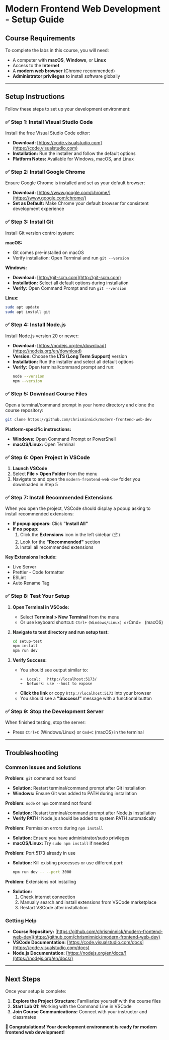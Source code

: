 # Modern Frontend Web Development - Setup Guide

## Course Requirements

To complete the labs in this course, you will need:

- A computer with **macOS**, **Windows**, or **Linux**
- Access to the **Internet**
- A **modern web browser** (Chrome recommended)
- **Administrator privileges** to install software globally

---

## Setup Instructions

Follow these steps to set up your development environment:

### ✅ Step 1: Install Visual Studio Code

Install the free Visual Studio Code editor:

- **Download:** [https://code.visualstudio.com](https://code.visualstudio.com)
- **Installation:** Run the installer and follow the default options
- **Platform Notes:** Available for Windows, macOS, and Linux

### ✅ Step 2: Install Google Chrome

Ensure Google Chrome is installed and set as your default browser:

- **Download:** [https://www.google.com/chrome/](https://www.google.com/chrome/)
- **Set as Default:** Make Chrome your default browser for consistent development experience

### ✅ Step 3: Install Git

Install Git version control system:

**macOS:**

- Git comes pre-installed on macOS
- Verify installation: Open Terminal and run `git --version`

**Windows:**

- **Download:** [http://git-scm.com](http://git-scm.com)
- **Installation:** Select all default options during installation
- **Verify:** Open Command Prompt and run `git --version`

**Linux:**

```bash
sudo apt update
sudo apt install git
```

### ✅ Step 4: Install Node.js

Install Node.js version 20 or newer:

- **Download:** [https://nodejs.org/en/download](https://nodejs.org/en/download)
- **Version:** Choose the **LTS (Long Term Support)** version
- **Installation:** Run the installer and select all default options
- **Verify:** Open terminal/command prompt and run:
  ```bash
  node --version
  npm --version
  ```

### ✅ Step 5: Download Course Files

Open a terminal/command prompt in your home directory and clone the course repository:

```bash
git clone https://github.com/chrisminnick/modern-frontend-web-dev
```

**Platform-specific instructions:**

- **Windows:** Open Command Prompt or PowerShell
- **macOS/Linux:** Open Terminal

### ✅ Step 6: Open Project in VSCode

1. **Launch VSCode**
2. Select **File > Open Folder** from the menu
3. Navigate to and open the `modern-frontend-web-dev` folder you downloaded in Step 5

### ✅ Step 7: Install Recommended Extensions

When you open the project, VSCode should display a popup asking to install recommended extensions:

- **If popup appears:** Click **"Install All"**
- **If no popup:**
  1. Click the **Extensions** icon in the left sidebar (📦)
  2. Look for the **"Recommended"** section
  3. Install all recommended extensions

**Key Extensions Include:**

- Live Server
- Prettier - Code formatter
- ESLint
- Auto Rename Tag

### ✅ Step 8: Test Your Setup

1. **Open Terminal in VSCode:**

   - Select **Terminal > New Terminal** from the menu
   - Or use keyboard shortcut: `Ctrl+` `(Windows/Linux) or`Cmd+` ` (macOS)

2. **Navigate to test directory and run setup test:**

   ```bash
   cd setup-test
   npm install
   npm run dev
   ```

3. **Verify Success:**
   - You should see output similar to:
     ```
     ➜  Local:   http://localhost:5173/
     ➜  Network: use --host to expose
     ```
   - **Click the link** or copy `http://localhost:5173` into your browser
   - You should see a **"Success!"** message with a functional button

### ✅ Step 9: Stop the Development Server

When finished testing, stop the server:

- Press `Ctrl+C` (Windows/Linux) or `Cmd+C` (macOS) in the terminal

---

## Troubleshooting

### Common Issues and Solutions

**Problem:** `git` command not found

- **Solution:** Restart terminal/command prompt after Git installation
- **Windows:** Ensure Git was added to PATH during installation

**Problem:** `node` or `npm` command not found

- **Solution:** Restart terminal/command prompt after Node.js installation
- **Verify PATH:** Node.js should be added to system PATH automatically

**Problem:** Permission errors during `npm install`

- **Solution:** Ensure you have administrator/sudo privileges
- **macOS/Linux:** Try `sudo npm install` if needed

**Problem:** Port 5173 already in use

- **Solution:** Kill existing processes or use different port:
  ```bash
  npm run dev -- --port 3000
  ```

**Problem:** Extensions not installing

- **Solution:**
  1. Check internet connection
  2. Manually search and install extensions from VSCode marketplace
  3. Restart VSCode after installation

### Getting Help

- **Course Repository:** [https://github.com/chrisminnick/modern-frontend-web-dev](https://github.com/chrisminnick/modern-frontend-web-dev)
- **VSCode Documentation:** [https://code.visualstudio.com/docs](https://code.visualstudio.com/docs)
- **Node.js Documentation:** [https://nodejs.org/en/docs/](https://nodejs.org/en/docs/)

---

## Next Steps

Once your setup is complete:

1. **Explore the Project Structure:** Familiarize yourself with the course files
2. **Start Lab 01:** Working with the Command Line in VSCode
3. **Join Course Communications:** Connect with your instructor and classmates

**🎉 Congratulations! Your development environment is ready for modern frontend web development!**
